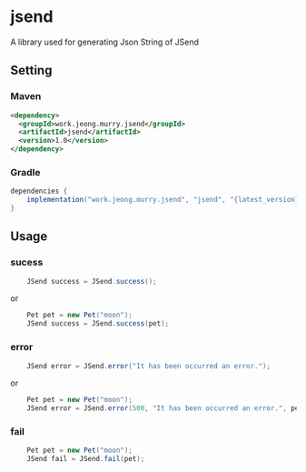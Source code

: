 # jsend
A library used for generating Json String of JSend

## Setting
### Maven
```xml
<dependency>
  <groupId>work.jeong.murry.jsend</groupId>
  <artifactId>jsend</artifactId>
  <version>1.0</version>
</dependency>
```
### Gradle
```groovy
dependencies {
    implementation("work.jeong.murry.jsend", "jsend", "{latest_version}")
}
```

## Usage
### sucess
```java
    JSend success = JSend.success();
```
or
```java
    Pet pet = new Pet("moon");
    JSend success = JSend.success(pet);
```
### error
```java
    JSend error = JSend.error("It has been occurred an error.");
```
or
```java
    Pet pet = new Pet("moon");
    JSend error = JSend.error(500, "It has been occurred an error.", pet);
```
### fail
```java
    Pet pet = new Pet("moon");
    JSend fail = JSend.fail(pet);
```
